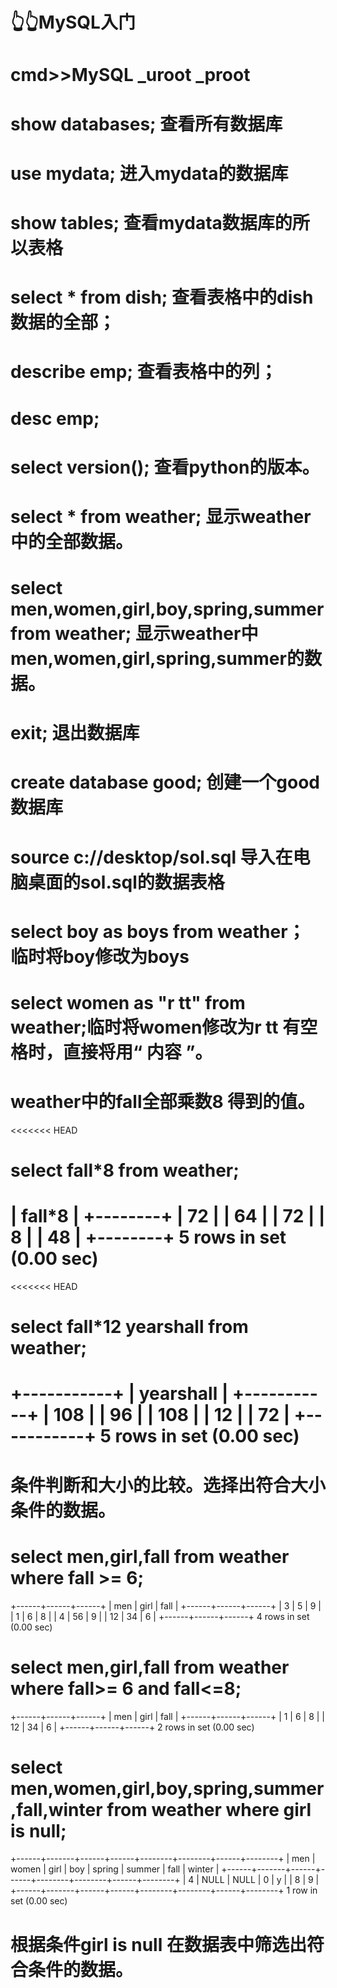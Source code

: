 # 👆👆MySQL入门
# cmd>>MySQL _uroot _proot
# show databases; 查看所有数据库
# use mydata; 进入mydata的数据库
# show tables; 查看mydata数据库的所以表格
# select * from dish; 查看表格中的dish数据的全部；
# describe emp;   查看表格中的列；
# desc emp;
# select version(); 查看python的版本。
# select * from weather;  显示weather中的全部数据。
# select men,women,girl,boy,spring,summer from weather;  显示weather中men,women,girl,spring,summer的数据。


# exit;    退出数据库
# create database good;  创建一个good数据库
# source c://desktop/sol.sql  导入在电脑桌面的sol.sql的数据表格
# select boy as boys from weather；  临时将boy修改为boys
# select women as "r tt" from weather;临时将women修改为r tt 有空格时，直接将用“ 内容 ”。
#   weather中的fall全部乘数8 得到的值。
<<<<<<< HEAD
# select fall*8 from weather;  
| fall*8 |
+--------+
|     72 |
|     64 |
|     72 |
|      8 |
|     48 |
+--------+
5 rows in set (0.00 sec)
=======

<<<<<<< HEAD
# select fall*12 yearshall from weather;
+-----------+
| yearshall |
+-----------+
|       108 |
|        96 |
|       108 |
|        12 |
|        72 |
+-----------+
5 rows in set (0.00 sec)
=======

# 条件判断和大小的比较。选择出符合大小条件的数据。
# select men,girl,fall from weather where fall >= 6;
+------+------+------+
| men  | girl | fall |
+------+------+------+
|    3 |    5 |    9 |
|    1 |    6 |    8 |
|    4 |   56 |    9 |
|   12 |   34 |    6 |
+------+------+------+
4 rows in set (0.00 sec)
<!-- 在数据库中将and 条件都符合的数据都取出来。 -->
#  select men,girl,fall from weather where fall>= 6 and fall<=8;
<!-- select men,girl,fall from weather fall between 6 and 8;-->
+------+------+------+
| men  | girl | fall |
+------+------+------+
|    1 |    6 |    8 |
|   12 |   34 |    6 |
+------+------+------+
2 rows in set (0.00 sec)




#  select men,women,girl,boy,spring,summer,fall,winter from weather where girl is null;
+------+-------+------+------+--------+--------+------+--------+
| men  | women | girl | boy  | spring | summer | fall | winter |
+------+-------+------+------+--------+--------+------+--------+
|    4 |  NULL | NULL |    0 | y      |        |    8 |      9 |
+------+-------+------+------+--------+--------+------+--------+
1 row in set (0.00 sec)

# 根据条件girl is null 在数据表中筛选出符合条件的数据。
#
#
#
